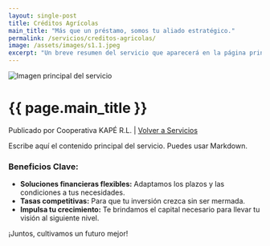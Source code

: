 ```yaml
---
layout: single-post
title: Créditos Agrícolas
main_title: "Más que un préstamo, somos tu aliado estratégico."
permalink: /servicios/creditos-agricolas/
image: /assets/images/s1.1.jpeg
excerpt: "Un breve resumen del servicio que aparecerá en la página principal."
---
```


<img src="{{ page.image | relative_url }}" alt="Imagen principal del servicio" class="post-main-image">

<h1 class="main-title">{{ page.main_title }}</h1>
<p class="post-meta">Publicado por Cooperativa KAPÉ R.L. | <a href="{{ '/servicios/' | relative_url }}">Volver a Servicios</a></p>

Escribe aquí el contenido principal del servicio. Puedes usar Markdown.

### Beneficios Clave:
* **Soluciones financieras flexibles:** Adaptamos los plazos y las condiciones a tus necesidades.
* **Tasas competitivas:** Para que tu inversión crezca sin ser mermada.
* **Impulsa tu crecimiento:** Te brindamos el capital necesario para llevar tu visión al siguiente nivel.

¡Juntos, cultivamos un futuro mejor!